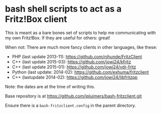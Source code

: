 # bash shell scripts to act as a Fritz!Box client 

This is meant as a bare bones set of scripts to help me communicating with my own Fritz!Box. If they are useful for others: great!

When not: There are much more fancy clients in other languages, like these:

- PHP (last update 2013-11): <https://github.com/nihunde/FritzClient>
- C++ (last update 2015-03): <https://github.com/jowi24/kfritz>
- C++ (last update 2015-01): <https://github.com/jowi24/vdr-fritz>
- Python (last update: 2014-02): <https://github.com/exhuma/fritzclient>
- C++ (lastupdate 2014-02): <https://github.com/jowi24/libfritzpp>

Note: the dates are at the time of writing this.

Base repository is at <https://github.com/jpluimers/bash-fritzclient.git>

Ensure there is a `bash-fritzclient.config` in the parent directory.


